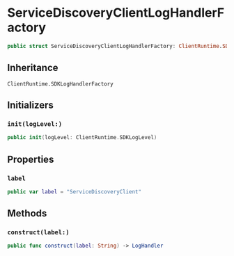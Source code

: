 # ServiceDiscoveryClientLogHandlerFactory

``` swift
public struct ServiceDiscoveryClientLogHandlerFactory: ClientRuntime.SDKLogHandlerFactory 
```

## Inheritance

`ClientRuntime.SDKLogHandlerFactory`

## Initializers

### `init(logLevel:)`

``` swift
public init(logLevel: ClientRuntime.SDKLogLevel) 
```

## Properties

### `label`

``` swift
public var label = "ServiceDiscoveryClient"
```

## Methods

### `construct(label:)`

``` swift
public func construct(label: String) -> LogHandler 
```
